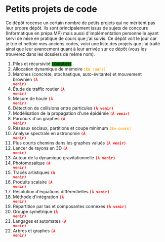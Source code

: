 # Petits projets de code

Ce dépôt recense un certain nombre de petits projets qui ne méritent pas leur propre dépôt. Ils sont principalement issus de sujets de concours (Informatique en prépa MP) mais aussi d'implémentation personnelle ayant servi de mise en pratique de cours que j'ai suivis. Ce dépôt voit le jour car je trie et nettoie mes anciens codes, voici une liste des projets que j'ai traité ainsi que leur avancement quant à leur arrivée sur ce dépôt (vous les trouverez dans les dossiers de même nom).

1. Piles et récursivité <code style="background-color : green">**(Complet)**</code>
2. Allocation dynamique de mémoire <code style="color : orange">**(En cours)**</code>
3. Marches (concrète, stochastique, auto-évitante) et mouvement brownien <code style="color : red">**(À venir)**</code>
4. Étude de traffic routier <code style="color : red">**(À venir)**</code>
5. Mesure de houle <code style="color : red">**(À venir)**</code>
6. Détection de collisions entre particules <code style="color : red">**(À venir)**</code>
7. Modélisation de la propagation d'une épidémie <code style="color : red">**(À venir)**</code>
8. Parcours d'un graphes <code style="color : red">**(À venir)**</code>
9. Réseaux sociaux, partitions et coupe minimum <code style="color : orange">**(En cours)**</code>
10. Analyse spectrale en astronomie <code style="color : red">**(À venir)**</code>
11. Plus courts chemins dans les graphes valués <code style="color : red">**(À venir)**</code>
12. Lancer de rayons en 3D <code style="color : red">**(À venir)**</code>
13. Autour de la dynamique gravitationnelle <code style="color : red">**(À venir)**</code>
14. Photomosaïque <code style="color : red">**(À venir)**</code>
15. Tracés artistiques <code style="color : red">**(À venir)**</code>
16. Produits scalaire <code style="color : red">**(À venir)**</code>
17. Résolution d'équations différentielles <code style="color : red">**(À venir)**</code>
18. Méthode d'intégration <code style="color : red">**(À venir)**</code>
19. Répartition par tas et composantes connexes <code style="color : red">**(À venir)**</code>
20. Groupe symétrique <code style="color : red">**(À venir)**</code>
21. Langages et automates <code style="color : red">**(À venir)**</code>
22. Arbres et graphes <code style="color : red">**(À venir)**</code>